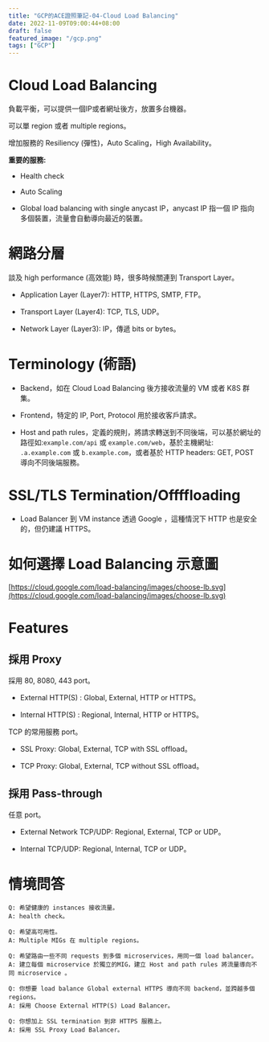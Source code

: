 ```yaml
---
title: "GCP的ACE證照筆記-04-Cloud Load Balancing"
date: 2022-11-09T09:00:44+08:00
draft: false
featured_image: "/gcp.png"
tags: ["GCP"]
---
```


# Cloud Load Balancing

負載平衡，可以提供一個IP或者網址後方，放置多台機器。

可以單 region 或者 multiple regions。

增加服務的 Resiliency (彈性)，Auto Scaling，High Availability。

**重要的服務:**

* Health check

* Auto Scaling

* Global load balancing with single anycast IP，anycast IP 指一個  IP 指向多個裝置，流量會自動導向最近的裝置。

# 網路分層

談及 high performance (高效能) 時，很多時候關連到 Transport Layer。

* Application Layer (Layer7): HTTP, HTTPS, SMTP, FTP。

* Transport Layer (Layer4): TCP, TLS, UDP。

* Network Layer (Layer3): IP，傳遞 bits or bytes。

# Terminology (術語)

* Backend，如在 Cloud Load Balancing 後方接收流量的 VM 或者 K8S 群集。

* Frontend，特定的 IP, Port, Protocol 用於接收客戶請求。

* Host and path rules，定義的規則，將請求轉送到不同後端，可以基於網址的路徑如:`example.com/api` 或 `example.com/web`，基於主機網址: `.a.example.com` 或 `b.example.com`，或者基於 HTTP headers: GET, POST 導向不同後端服務。

# SSL/TLS Termination/Offffloading

* Load Balancer 到 VM instance 透過 Google ，這種情況下  HTTP 也是安全的，但仍建議 HTTPS。

# 如何選擇 Load Balancing 示意圖

[https://cloud.google.com/load-balancing/images/choose-lb.svg](https://cloud.google.com/load-balancing/images/choose-lb.svg)

# Features

## 採用 Proxy

採用 80, 8080, 443 port。

* External HTTP(S) : Global, External, HTTP or HTTPS。

* Internal HTTP(S) : Regional, Internal, HTTP or HTTPS。

TCP 的常用服務  port。

* SSL Proxy: Global, External, TCP with SSL offload。

* TCP Proxy: Global, External, TCP without SSL offload。

## 採用 Pass-through

任意 port。

* External Network TCP/UDP: Regional, External, TCP or UDP。

* Internal TCP/UDP: Regional, Internal, TCP or UDP。

# 情境問答

```
Q: 希望健康的 instances 接收流量。
A: health check。

Q: 希望高可用性。
A: Multiple MIGs 在 multiple regions。

Q: 希望路由一些不同 requests 到多個 microservices，用同一個 load balancer。
A: 建立每個 microservice 於獨立的MIG，建立 Host and path rules 將流量導向不同 microservice 。

Q: 你想要 load balance Global external HTTPS 導向不同 backend，並跨越多個 regions。
A: 採用 Choose External HTTP(S) Load Balancer。

Q: 你想加上 SSL termination 到非 HTTPS 服務上。
A: 採用 SSL Proxy Load Balancer。
```